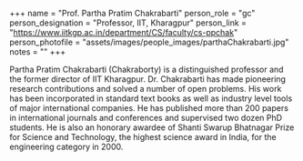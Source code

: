 +++
name = "Prof. Partha Pratim Chakrabarti"
person_role = "gc"
person_designation = "Professor, IIT, Kharagpur"
person_link = "https://www.iitkgp.ac.in/department/CS/faculty/cs-ppchak"
person_photofile = "assets/images/people_images/parthaChakrabarti.jpg"
notes = ""
+++

Partha Pratim Chakrabarti (Chakraborty) is a distinguished professor and the former director of IIT Kharagpur. 
Dr. Chakrabarti has made pioneering research contributions and solved a number of open problems. His work has been
incorporated in standard text books as well as industry level tools of major international companies. He has published
more than 200 papers in international journals and conferences and supervised two dozen PhD students. He is also an
honorary awardee of Shanti Swarup Bhatnagar Prize for Science and Technology, the highest science award in India, for
the engineering category in 2000.